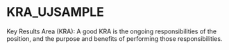# KRA_UJSAMPLE
Key Results Area (KRA): A good KRA is the ongoing responsibilities of the position, and the purpose and benefits of performing those responsibilities.
